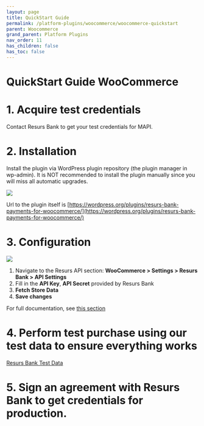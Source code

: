 ```yaml
---
layout: page
title: QuickStart Guide
permalink: /platform-plugins/woocommerce/woocommerce-quickstart
parent: Woocommerce
grand_parent: Platform Plugins
nav_order: 11
has_children: false
has_toc: false
---
```


# QuickStart Guide WooCommerce

# 1. Acquire test credentials

Contact Resurs Bank to get your test credentials for MAPI.

# 2. Installation

Install the plugin via WordPress plugin repository (the plugin manager
in wp-admin). It is NOT recommended to install the plugin manually since
you will miss all automatic upgrades.

![](../../../../attachments/files/rb_plugin_install.png)

Url to the plugin itself is
[https://wordpress.org/plugins/resurs-bank-payments-for-woocommerce/](https://wordpress.org/plugins/resurs-bank-payments-for-woocommerce/)

# 3. Configuration

![](../../../../attachments/files/wp_credentials.png)

1. Navigate to the Resurs API section: **WooCommerce > Settings > Resurs Bank > API Settings**
2. Fill in the **API Key**, **API Secret** provided by Resurs Bank
3. **Fetch Store Data**
4. **Save changes**

For full documentation, see [this section](resurs-merchant-api-for-woocommerce.md)

# 4. Perform test purchase using our test data to ensure everything works

[Resurs Bank Test Data](https://developers.resurs.com/testing/)

# 5. Sign an agreement with Resurs Bank to get credentials for production.
